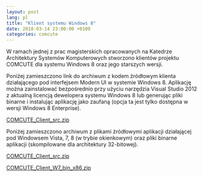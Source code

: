 ```yaml
---
layout: post
lang: pl
title: "Klient systemu Windows 8"
date: 2018-03-14 23:00:00 +0100
categories: comcute
---
```

<p></p>
W ramach jednej z prac magisterskich opracowanych na Katedrze Architektury Systemów Komputerowych stworzono klientów projektu COMCUTE dla systemu Windows 8 oraz jego starszych wersji.

Poniżej zamieszczono link do archiwum z kodem źródłowym klienta działającego pod interfejsem Modern UI w systemie Windows 8. Aplikację można zainstalować bezpośrednio przy użyciu narzędzia Visual Studio 2012 z aktualną licencją dewelopera systemu Windows 8 lub generując pliki binarne i instalując aplikację jako zaufaną (opcja ta jest tylko dostępna w wersji Windows 8 Enterprise).

[COMCUTE_Client_src.zip][COMCUTE_Client_src]

Poniżej zamieszczono archiwum z plikami źródłowymi aplikacji działającej pod Windowsem Vista, 7, 8 (w trybie okienkowym) oraz pliki binarne aplikacji (skompilowane dla architektury 32-bitowej).

[COMCUTE_Client_src.zip][COMCUTE_Client_src]

[COMCUTE_Client_W7_bin_x86.zip][COMCUTE_Client_W7_bin_x86]

[COMCUTE_Client_src]: http://comcute.eti.pg.edu.pl/wp-content/uploads/2013/07/COMCUTE_Client_src.zip
[COMCUTE_Client_W7_src]: http://comcute.eti.pg.edu.pl/wp-content/uploads/2013/07/COMCUTE_Client_W7_src.zip
[COMCUTE_Client_W7_bin_x86]: http://comcute.eti.pg.edu.pl/wp-content/uploads/2013/07/COMCUTE_Client_W7_bin_x86.zip
